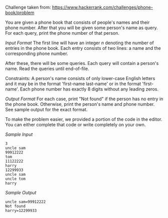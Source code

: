 Challenge taken from: https://www.hackerrank.com/challenges/phone-book/problem

You are given a phone book that consists of people's names and their phone number. After that you will be given some person's name as query. For each query, print the phone number of that person.

*Input Format*
The first line will have an integer _n_ denoting the number of entries in the phone book. Each entry consists of two lines: a name and the corresponding phone number. 

After these, there will be some queries. Each query will contain a person's name. Read the queries until end-of-file.

Constraints:
A person's name consists of only lower-case English letters and it may be in the format 'first-name last-name' or in the format 'first-name'. Each phone number has exactly 8 digits without any leading zeros.

*Output Format*
For each case, print "Not found" if the person has no entry in the phone book. Otherwise, print the person's name and phone number. See sample output for the exact format.

To make the problem easier, we provided a portion of the code in the editor. You can either complete that code or write completely on your own.

*Sample Input*
```
3
uncle sam
99912222
tom
11122222
harry
12299933
uncle sam
uncle tom
harry
```

*Sample Output*
```
uncle sam=99912222
Not found
harry=12299933
```
